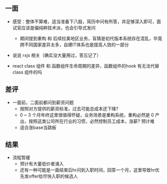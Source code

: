 ## 一面
- 感受：整体不算难，适当准备下八股，简历中问有所答，并足够深入即可，面试官应该是偏纯粹技术派，也会引导式发问
    - 期间提到重构 和 后续拉美地区业务，盲猜是初代版本系统存在混乱，毕竟跨不同国家差异太多，自建IT体系也是提高人效的一部分

- 说说 rxjs 相关（确实没大量用过，答忘记了）

- react class 组件 和 函数组件生命周期的差异，函数组件的hook 有无法代替 class 组件的吗


## 差评
- 一面前，二面前都问到薪资问题
    - 按照对方提供的薪资标准，过去可能总成本还下降?
    - 0 ~ 3 个月年终这里很值得怀疑，业务场景是重构系统，重构必然是 0 产出，按照这类公司所在行业的习惯，必然控制员工成本，涨薪? 预计难
    - 适合涨base当跳板

## 结果
- 流程暂缓
    - 预计有大量低价者涌入
    - 还有一种可能是一面结束后hr问到入职时间，回答一个月，这里导致hr优先发offer给尽快入职的候选人